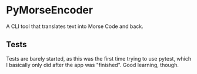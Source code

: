 # PyMorseEncoder
A CLI tool that translates text into Morse Code and back.

## Tests
Tests are barely started, as this was the first time trying to use pytest, which I basically only did after the app was "finished".
Good learning, though.
